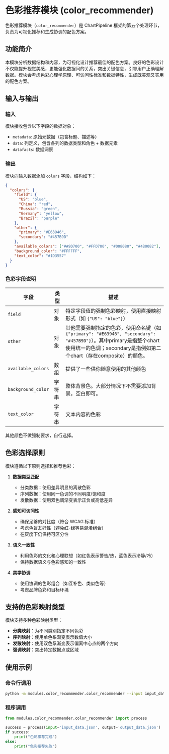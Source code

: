 # 色彩推荐模块 (color_recommender)

色彩推荐模块（`color_recommender`）是 ChartPipeline 框架的第五个处理环节，负责为可视化推荐和生成协调的配色方案。

## 功能简介

本模块分析数据结构和内容，为可视化设计推荐最佳的配色方案。良好的色彩设计不仅能提升视觉美感，更能强化数据间的关系，突出关键信息，引导用户正确理解数据。模块会考虑色彩心理学原理、可访问性标准和数据特性，生成既美观又实用的配色方案。

## 输入与输出

### 输入

模块接收包含以下字段的数据对象：

- `metadata`: 原始元数据（包含标题、描述等）
- `data`: 列定义，包含各列的数据类型和角色 + 数据元素
- `datafacts`: 数据洞察

### 输出

模块向输入数据添加 `colors` 字段，结构如下：

```json
{
  "colors": {
    "field": {
      "US": "blue",
      "China": "red",
      "Russia": "green",
      "Germany": "yellow",
      "Brazil": "purple"
    },
    "other": {
      "primary": "#E63946",
      "secondary": "#457B9D"
    },
    "available_colors": ["#A9D700", "#FFD700", "#008080", "#4B0082"],
    "background_color": "#FFFFFF",
    "text_color": "#1D3557"
  }
}
```

### 色彩字段说明

| 字段 | 类型 | 描述 |
|------|------|------|
| `field` | 对象 | 特定字段值的强制色彩映射，使用直接映射形式（如 `{"US": "blue"}`） |
| `other` | 对象 | 其他需要强制指定的色彩，使用命名键（如 `{"primary": "#E63946", "secondary": "#457B9D"}`）。其中primary是指整个chart使用统一的色调；secondary是指例如第二个chart（存在composite）的颜色。 |
| `available_colors` | 数组 | 提供了一些供你随意使用的其他颜色 |
| `background_color` | 字符串 | 整体背景色。大部分情况下不需要添加背景，空白即可。 |
| `text_color` | 字符串 | 文本内容的色彩 |
其他颜色不做强制要求，自行选择。

## 色彩选择原则

模块遵循以下原则选择和推荐色彩：

1. **数据类型匹配**
   - 分类数据：使用差异明显的离散色彩
   - 序列数据：使用同一色调的不同明度/饱和度
   - 发散数据：使用双色调渐变表示正负或高低差异

2. **感知可访问性**
   - 确保足够的对比度（符合 WCAG 标准）
   - 考虑色盲友好性（避免红-绿等易混淆组合）
   - 在灰度下仍保持可区分性

3. **语义一致性**
   - 利用色彩的文化和心理联想（如红色表示警告/热，蓝色表示冷静/冷）
   - 保持数据语义与色彩感知的一致性

4. **美学协调**
   - 使用协调的色彩组合（如互补色、类似色等）
   - 考虑品牌色彩和目标环境

## 支持的色彩映射类型

模块支持多种色彩映射类型：

- **分类映射**：为不同类别指定不同色彩
- **序列映射**：使用单色系渐变表示数值大小
- **发散映射**：使用双色系渐变表示偏离中心点的两个方向
- **强调映射**：突出特定数据点或区域

## 使用示例

### 命令行调用

```bash
python -m modules.color_recommender.color_recommender --input input_data.json --output output_data.json
```

### 程序调用

```python
from modules.color_recommender.color_recommender import process

success = process(input='input_data.json', output='output_data.json')
if success:
    print("色彩推荐完成")
else:
    print("色彩推荐失败")
```
